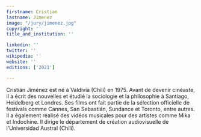 ```yaml
---
firstname: Cristian
lastname: Jimenez
image: "/jury/jimenez.jpg"
copyright: ''
title_and_institution: ''

linkedin: ''
twitter: ''
wikipedia: ''
website: ''
editions: ['2021']

---
```

Cristián Jiménez est né à Valdivia (Chili) en 1975. Avant de devenir cinéaste, il a écrit des nouvelles et étudié la sociologie et la philosophie à Santiago, Heidelberg et Londres. Ses films ont fait partie de la sélection officielle de festivals comme Cannes, San Sebastián, Sundance et Toronto, entre autres. Il a également réalisé des vidéos musicales pour des artistes comme Mika et Indochine. Il dirige le département de création audiovisuelle de l'Universidad Austral (Chili).